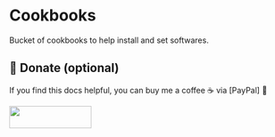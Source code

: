 # Cookbooks

<!--
Feynman Technique

Prefix vs Suffix

https://hackertyper.com/

1. https://linkedin.com/learning/learning-javascript-debugging-2/welcome
2. https://linkedin.com/learning/software-design-from-requirements-to-release/going-from-requirements-to-release
3. https://linkedin.com/learning/programming-foundations-beyond-the-fundamentals/broadening-your-knowledge-of-programming-fundamentals

https://linkedin.com/learning/web-components-and-modularization-practical-approaches/components-for-the-web

## TBD

Tenho obsessão por estudar, sou curioso
Me preocupo em começar algo bem, acredito nas boas decisões e boas praticas, fazem parte da fundação
Concluir é o objetivo
-->

Bucket of cookbooks to help install and set softwares.

## 💸 Donate (optional)

If you find this docs helpful, you can buy me a coffee ☕️ via [PayPal] 🙂

<a href="https://www.paypal.com/donate?hosted_button_id=68T73LEKPHQGU">
  <img width="147" height="40" src="https://i.ibb.co/Z8Wd8Sn/paypal-badge.png" >
</a>
